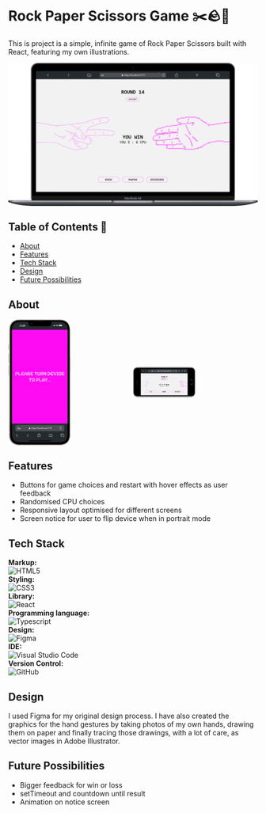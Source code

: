 # Rock Paper Scissors Game ✂️🪨📃

<p>This is project is a simple, infinite game of Rock Paper Scissors built with React, featuring my own illustrations.</p>

<div style="display: flex; justify-content: center;">
  <img src="./public/img/Macbook-Air-localhost.png" alt="Project Screenshot">
</div>

## Table of Contents 📑

- [About](#about)
- [Features](#features)
- [Tech Stack](#tech-stack)
- [Design](#design)
- [Future Possibilities](#future-possibilities)

## About
<div style="display: grid; grid-template-columns: 1fr 1fr; align-items: center; width: 100%">
    <img style="width: 50%" src="./public/img/notice-screen.png">
    <img style="width: 50%" src="./public/img/landscape.png">
</div>

## Features
<ul>
    <li>Buttons for game choices and restart with hover effects as user feedback</li>
    <li>Randomised CPU choices</li>
    <li>Responsive layout optimised for different screens</li>
    <li>Screen notice for user to flip device when in portrait mode</li>
</ul>

## Tech Stack

**Markup:**  
![HTML5](https://img.shields.io/badge/html5-%23E34F26.svg?style=for-the-badge&logo=html5&logoColor=white)  
**Styling:**  
![CSS3](https://img.shields.io/badge/css3-%231572B6.svg?style=for-the-badge&logo=css3&logoColor=white)  
**Library:**  
![React](https://img.shields.io/badge/React-20232A?style=for-the-badge&logo=react&logoColor=61DAFB)  
**Programming language:**  
![Typescript](https://img.shields.io/badge/TypeScript-007ACC?style=for-the-badge&logo=typescript&logoColor=white)  
**Design:**  
![Figma](https://img.shields.io/badge/Figma-F24E1E?style=for-the-badge&logo=figma&logoColor=white)  
**IDE:**  
![Visual Studio Code](https://img.shields.io/badge/Visual%20Studio%20Code-0078d7.svg?style=for-the-badge&logo=visual-studio-code&logoColor=white)  
**Version Control:**  
![GitHub](https://img.shields.io/badge/github-%23121011.svg?style=for-the-badge&logo=github&logoColor=white)  


## Design

I used Figma for my original design process. I have also created the graphics for the hand gestures by taking photos of my own hands, drawing them on paper and finally tracing those drawings, with a lot of care, as vector images in Adobe Illustrator.

## Future Possibilities 

<ul>
    <li>Bigger feedback for win or loss</li>
    <li>setTimeout and countdown until result</li>
    <li>Animation on notice screen</li>
<ul/>